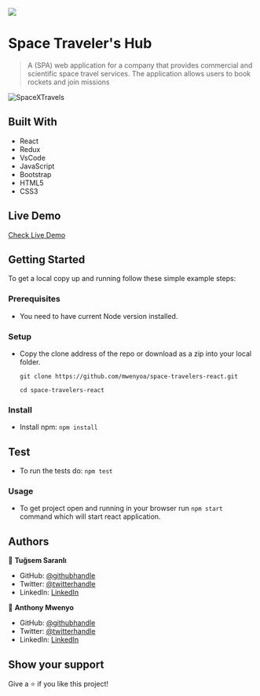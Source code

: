 ![](https://img.shields.io/badge/Microverse-blueviolet)

# Space Traveler's Hub

> A (SPA) web application for a company that provides commercial and scientific space travel services. The application allows users to book rockets and join missions

![SpaceXTravels](https://github.com/mwenyoa/space-travelers-react/assets/28694196/5746d034-1f16-4d09-9b07-5d5a6b17611b)


## Built With

- React
- Redux
- VsCode
- JavaScript
- Bootstrap
- HTML5
- CSS3

## Live Demo 

[Check Live Demo](https://space-travellers-web.netlify.app/)

## Getting Started

To get a local copy up and running follow these simple example steps:

### Prerequisites

- You need to have current Node version installed.

### Setup

- Copy the clone address of the repo or download as a zip into your local folder.

  `git clone https://github.com/mwenyoa/space-travelers-react.git`

  `cd space-travelers-react`

### Install

- Install npm: 
 `npm install`

## Test

- To run the tests do:
  `npm test`

### Usage

- To get project open and running in your browser run `npm start` command which will start react application.


## Authors

👤 **Tuğsem Saranlı**

- GitHub: [@githubhandle](https://github.com/tugsem)
- Twitter: [@twitterhandle](https://twitter.com/TugsemSaranli)
- LinkedIn: [LinkedIn](www.linkedin.com/in/tugsem)

👤 **Anthony Mwenyo**

- GitHub: [@githubhandle](https://github.com/mwenyoa)
- Twitter: [@twitterhandle](https://twitter.com/anthony_mwenyo)
- LinkedIn: [LinkedIn](https://www.linkedin.com/in/anthony-mwenyo/)

## Show your support

Give a ⭐️ if you like this project!
